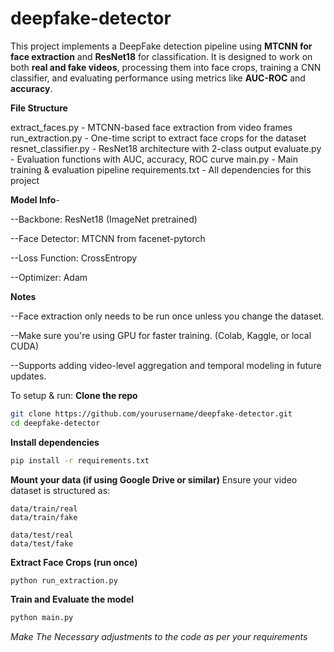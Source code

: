 # deepfake-detector

This project implements a DeepFake detection pipeline using **MTCNN for face extraction** and **ResNet18** for classification. It is designed to work on both **real and fake videos**, processing them into face crops, training a CNN classifier, and evaluating performance using metrics like **AUC-ROC** and **accuracy**.

**File Structure**

extract_faces.py - MTCNN-based face extraction from video frames
run_extraction.py - One-time script to extract face crops for the dataset
resnet_classifier.py - ResNet18 architecture with 2-class output
evaluate.py - Evaluation functions with AUC, accuracy, ROC curve
main.py - Main training & evaluation pipeline
requirements.txt - All dependencies for this project

**Model Info**-

--Backbone: ResNet18 (ImageNet pretrained)

--Face Detector: MTCNN from facenet-pytorch

--Loss Function: CrossEntropy

--Optimizer: Adam

**Notes**

--Face extraction only needs to be run once unless you change the dataset.

--Make sure you're using GPU for faster training. (Colab, Kaggle, or local CUDA)

--Supports adding video-level aggregation and temporal modeling in future updates.

To setup & run:
**Clone the repo**
```bash
git clone https://github.com/yourusername/deepfake-detector.git
cd deepfake-detector
```

**Install dependencies**
```bash
pip install -r requirements.txt
```

**Mount your data (if using Google Drive or similar)**
Ensure your video dataset is structured as:
```
data/train/real
data/train/fake

data/test/real
data/test/fake
```

**Extract Face Crops (run once)**
```bash
python run_extraction.py
```

**Train and Evaluate the model**
```bash
python main.py
```

*Make The Necessary adjustments to the code as per your requirements*
